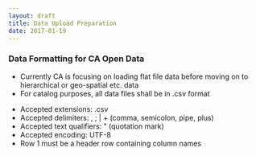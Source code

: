 ```yaml
---
layout: draft
title: Data Upload Preparation
date: 2017-01-19
---
```


### Data Formatting for CA Open Data
- Currently CA is focusing on loading flat file data before moving on to hierarchical or geo-spatial etc. data
- For catalog purposes, all data files shall be in .csv format

* Accepted extensions: .csv
* Accepted delimiters: , ; | + (comma, semicolon, pipe, plus)
* Accepted text qualifiers: " (quotation mark)
* Accepted encoding: UTF-8
* Row 1 must be a header row containing column names
